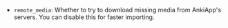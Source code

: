 -   `remote_media`: Whether to try to download missing media from AnkiApp's servers. You can disable this for faster importing.
